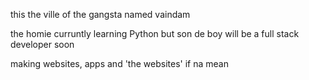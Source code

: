 this the ville of the gangsta named vaindam

the homie curruntly learning Python 
but son de boy will be a full stack developer soon

making websites, apps and 'the websites' if na mean 

<!---
vandaminator/vandaminator is a ✨ special ✨ repository because its `README.md` (this file) appears on your GitHub profile.
You can click the Preview link to take a look at your changes.
--->
